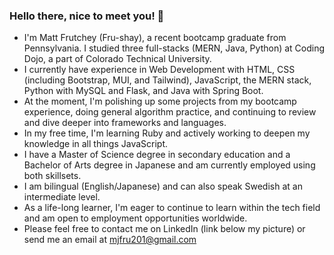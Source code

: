 ### Hello there, nice to meet you! 👋
- I'm Matt Frutchey (Fru-shay), a recent bootcamp graduate from Pennsylvania. I studied three full-stacks (MERN, Java, Python) at Coding Dojo, a part of Colorado Technical University.
- I currently have experience in Web Development with HTML, CSS (including Bootstrap, MUI, and Tailwind), JavaScript, the MERN stack, Python with MySQL and Flask, and Java with Spring Boot.
- At the moment, I'm polishing up some projects from my bootcamp experience, doing general algorithm practice, and continuing to review and dive deeper into frameworks and languages.
- In my free time, I'm learning Ruby and actively working to deepen my knowledge in all things JavaScript.
- I have a Master of Science degree in secondary education and a Bachelor of Arts degree in Japanese and am currently employed using both skillsets.
- I am bilingual (English/Japanese) and can also speak Swedish at an intermediate level.
- As a life-long learner, I'm eager to continue to learn within the tech field and am open to employment opportunities worldwide.
- Please feel free to contact me on LinkedIn (link below my picture) or send me an email at mjfru201@gmail.com
<!--
**mjfru/mjfru** is a ✨ _special_ ✨ repository because its `README.md` (this file) appears on your GitHub profile.

Here are some ideas to get you started:

- 🔭 I’m currently working on ...
- 🌱 I’m currently learning ...
- 👯 I’m looking to collaborate on ...
- 🤔 I’m looking for help with ...
- 💬 Ask me about ...
- 📫 How to reach me: ...
- 😄 Pronouns: ...
- ⚡ Fun fact: ...
-->
